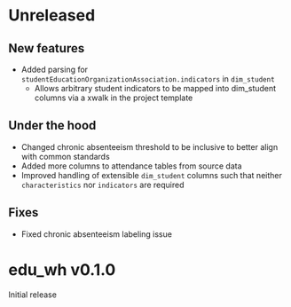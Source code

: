 
# Unreleased
## New features
- Added parsing for `studentEducationOrganizationAssociation.indicators` in `dim_student`
    - Allows arbitrary student indicators to be mapped into dim_student columns via a xwalk in the project template

## Under the hood
- Changed chronic absenteeism threshold to be inclusive to better align with common standards
- Added more columns to attendance tables from source data
- Improved handling of extensible `dim_student` columns such that neither `characteristics` nor `indicators` are required

## Fixes
- Fixed chronic absenteeism labeling issue

# edu_wh v0.1.0
Initial release
